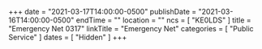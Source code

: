 +++
date = "2021-03-17T14:00:00-0500"
publishDate = "2021-03-16T14:00:00-0500"
endTime = ""
location = ""
ncs = [ "KE0LDS" ]
title = "Emergency Net 0317"
linkTitle = "Emergency Net"
categories = [ "Public Service" ]
dates = [ "Hidden" ]
+++
